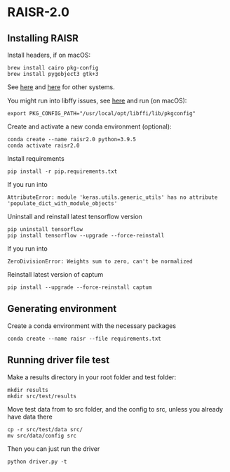 # RAISR-2.0

## Installing RAISR

Install headers, if on macOS:

    brew install cairo pkg-config
    brew install pygobject3 gtk+3

See [here](https://pycairo.readthedocs.io/en/latest/getting_started.html) and [here](https://pygobject.readthedocs.io/en/latest/getting_started.html#getting-started) for other systems.

You might run into libffy issues, see [here](https://github.com/mesonbuild/meson/issues/2273#issuecomment-420412230) and run (on macOS):

    export PKG_CONFIG_PATH="/usr/local/opt/libffi/lib/pkgconfig"

Create and activate a new conda environment (optional):

    conda create --name raisr2.0 python=3.9.5
    conda activate raisr2.0

Install requirements

    pip install -r pip.requirements.txt

If you run into

    AttributeError: module 'keras.utils.generic_utils' has no attribute 'populate_dict_with_module_objects'

Uninstall and reinstall latest tensorflow version

    pip uninstall tensorflow
    pip install tensorflow --upgrade --force-reinstall

If you run into

    ZeroDivisionError: Weights sum to zero, can't be normalized

Reinstall latest version of captum

    pip install --upgrade --force-reinstall captum

## Generating environment

Create a conda environment with the necessary packages

    conda create --name raisr --file requirements.txt

## Running driver file test

Make a results directory in your root folder and test folder:

    mkdir results
    mkdir src/test/results

Move test data from to src folder, and the config to src, unless you already have data there

    cp -r src/test/data src/
    mv src/data/config src

Then you can just run the driver

    python driver.py -t

